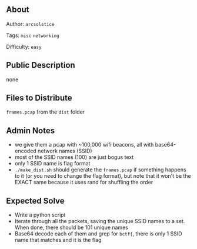 ## About
Author: `arcsolstice`

Tags: `misc` `networking`

Difficulty: `easy`

## Public Description
none

## Files to Distribute
`frames.pcap` from the `dist` folder

## Admin Notes
- we give them a pcap with ~100,000 wifi beacons, all with base64-encoded network names (SSID)
- most of the SSID names (100) are just bogus text
- only 1 SSID name is flag format
- `./make_dist.sh` should generate the `frames.pcap` if something happens to it (or you need to change the flag format), but note that it won't be the EXACT same because it uses rand for shuffling the order

## Expected Solve
- Write a python script
- Iterate through all the packets, saving the unique SSID names to a set. When done, there should be 101 unique names
- Base64 decode each of them and grep for `bctf{`, there is only 1 SSID name that matches and it is the flag

